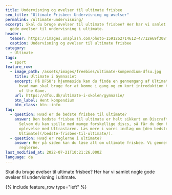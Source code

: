 ```yaml
---
title: Undervisning og øvelser til ultimate frisbee
seo_title: "Ultimate Frisbee: Undervisning og øvelser"
permalink: /ultimate-undervisning/
excerpt: Skal du bruge øvelser til ultimate frisbee? Her har vi samlet nogle
  gode øvelser til undervisning i ultimate.
header:
  teaser: https://images.unsplash.com/photo-1591262714612-47712e69f308?ixlib=rb-4.0.3&ixid=MnwxMjA3fDB8MHxwaG90by1wYWdlfHx8fGVufDB8fHx8&auto=format&fit=crop&h=300&w=400&q=10
  caption: Undervisning og øvelser til ultimate frisbee
category:
  - Ultimate
tags:
  - sport
feature_row:
  - image_path: /assets/images/freebies/ultimate-kompendium-dfsu.jpg
    title: Ultimate i Gymnasiet
    excerpt: På DFSU's hjemmeside kan du finde en gennemgang af Ultimate Frisbee,
      hvad man skal bruge for at komme i gang og en kort introduktion til Spirit
      of the Game.
    url: https://dfsu.dk/ultimate-i-skolen/gymnasie/
    btn_label: Hent kompendium
    btn_class: btn--info
faq:
  - question: Hvad er de bedste frisbee til ultimate?
    answer: Den bedste frisbee til ultimate er helt sikkert en Discraft Ultrastar.
      Selvom du kan spille med mange forskellige discs, så får du den bedste
      oplevelse med Ultrastaren. Læs mere i vores indlæg om [den bedste disc til
      Ultimate](/bedste-frisbee-til-ultimate/).
  - question: Hvad er reglerne i ultimate?
    answer: Her på siden kan du læse alt om ultimate frisbee. Vi gennemgår også
      reglerne.
last_modified_at: 2022-07-21T10:21:26.000Z
language: da
---
```


Skal du bruge øvelser til ultimate frisbee? Her har vi samlet nogle gode øvelser til undervisning i ultimate.

{% include feature_row type="left" %}